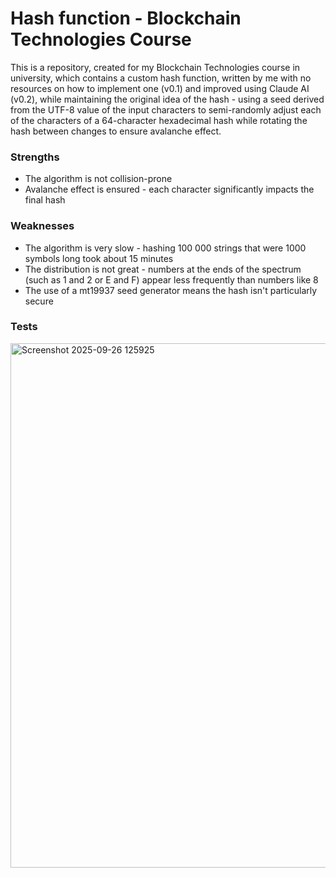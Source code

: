 <h1>Hash function - Blockchain Technologies Course</h1>
<p>This is a repository, created for my Blockchain Technologies course in university, which contains a custom hash function, written by me with no resources on how to implement one (v0.1) and improved using Claude AI (v0.2), while maintaining the original idea of the hash - using a seed derived from the UTF-8 value of the input characters to semi-randomly adjust each of the characters of a 64-character hexadecimal hash while rotating the hash between changes to ensure avalanche effect.</p>
<h3>Strengths</h3>
    <ul>
        <li>The algorithm is not collision-prone</li>
        <li>Avalanche effect is ensured - each character significantly impacts the final hash</li>
    </ul>
<h3>Weaknesses</h3>
    <ul>
        <li>The algorithm is very slow - hashing 100 000 strings that were 1000 symbols long took about 15 minutes</li>
        <li>The distribution is not great - numbers at the ends of the spectrum (such as 1 and 2 or E and F) appear less frequently than numbers like 8</li>
        <li>The use of a mt19937 seed generator means the hash isn't particularly secure</li>
    </ul>
<h3>Tests</h3>
<img width="936" height="839" alt="Screenshot 2025-09-26 125925" src="https://github.com/user-attachments/assets/05f68cea-a145-4adb-92c0-f527ab4d8e9d" />
